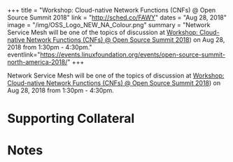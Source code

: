 +++
title = "Workshop: Cloud-native Network Functions (CNFs) @ Open Source Summit 2018"
link = "http://sched.co/FAWY"
dates = "Aug 28, 2018"
image = "/img/OSS_Logo_NEW_NA_Colour.png"
summary = "Network Service Mesh will be one of the topics of discussion at [Workshop: Cloud-native Network Functions (CNFs) @ Open Source Summit 2018](http://sched.co/FAWY)) on Aug 28, 2018 from 1:30pm - 4:30pm."
eventlink="https://events.linuxfoundation.org/events/open-source-summit-north-america-2018/"
+++

Network Service Mesh will be one of the topics of discussion at [Workshop: Cloud-native Network Functions (CNFs) @ Open Source Summit 2018](http://sched.co/FAWY)) on Aug 28, 2018 from 1:30pm - 4:30pm.

# Supporting Collateral

# Notes


